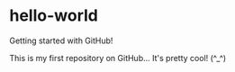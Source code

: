 # hello-world
Getting started with GitHub!

This is my first repository on GitHub... It's pretty cool! (^_^)
